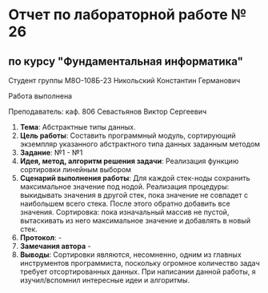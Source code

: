 # Отчет по лабораторной работе № 26
## по курсу "Фундаментальная информатика"

Студент группы М8О-108Б-23 Никольский Константин Германович

Работа выполнена

Преподаватель: каф. 806 Севастьянов Виктор Сергеевич

1. **Тема**: Абстрактные типы данных.
2. **Цель работы**: Составить программный модуль, сортирующий экземпляр указанного абстрактного типа данных заданным методом
3. **Заданиe**: №1 - №1
4. **Идея, метод, алгоритм решения задачи**: Реализация функцию сортировки линейным выбором
5. **Сценарий выполнения работы**:
    Для каждой стек-ноды сохранить максимальное значение под нодой. Реализация процедуры: выкидывать значения в другой стек, пока значение не совпадет с наибольшем всего стека. После этого обратно добавить все значения. Сортировка: пока изначальный массив не пустой, вытаскивать из него максимальное значение и добавлять в новый стек.
6. **Протокол**: -
7. **Замечания автора** -
8. **Выводы**: Сортировки являются, несомненно, одним из главных инструментов программиста, поскольку огромное количество задач требует отсортированных данных. При написании данной работы, я изучил/вспомнил интересные идеи и алгоритмы.